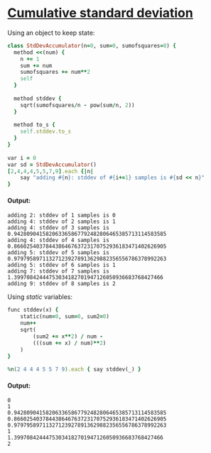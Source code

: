[1]: http://rosettacode.org/wiki/Cumulative_standard_deviation

# [Cumulative standard deviation][1]

Using an object to keep state:

```ruby
class StdDevAccumulator(n=0, sum=0, sumofsquares=0) {
  method <<(num) {
    n += 1
    sum += num
    sumofsquares += num**2
    self
  }
 
  method stddev {
    sqrt(sumofsquares/n - pow(sum/n, 2))
  }
 
  method to_s {
    self.stddev.to_s
  }
}
 
var i = 0
var sd = StdDevAccumulator()
[2,4,4,4,5,5,7,9].each {|n|
    say "adding #{n}: stddev of #{i+=1} samples is #{sd << n}"
}
```

#### Output:
```
adding 2: stddev of 1 samples is 0
adding 4: stddev of 2 samples is 1
adding 4: stddev of 3 samples is 0.942809041582063365867792482806465385713114583585
adding 4: stddev of 4 samples is 0.866025403784438646763723170752936183471402626905
adding 5: stddev of 5 samples is 0.979795897113271239278913629882356556786378992263
adding 5: stddev of 6 samples is 1
adding 7: stddev of 7 samples is 1.39970842444753034182701947126050936683768427466
adding 9: stddev of 8 samples is 2
```


Using *static* variables:

```ruby
func stddev(x) {
    static(num=0, sum=0, sum2=0)
    num++
    sqrt(
        (sum2 += x**2) / num -
        (((sum += x) / num)**2)
    )
}
 
%n(2 4 4 4 5 5 7 9).each { say stddev(_) }
```

#### Output:
```
0
1
0.942809041582063365867792482806465385713114583585
0.866025403784438646763723170752936183471402626905
0.979795897113271239278913629882356556786378992263
1
1.39970842444753034182701947126050936683768427466
2
```
